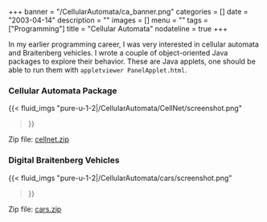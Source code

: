 +++
banner = "/CellularAutomata/ca_banner.png"
categories = []
date = "2003-04-14"
description = ""
images = []
menu = ""
tags = ["Programming"]
title = "Cellular Automata"
nodateline = true
+++

In my earlier programming career, I was very interested in cellular automata and Braitenberg vehicles. I wrote a couple of object-oriented Java packages to explore their behavior. These are Java applets, one should be able to run them with `appletviewer PanelApplet.html`.

<!--more-->

### Cellular Automata Package



{{< fluid_imgs 
  "pure-u-1-2|/CellularAutomata/CellNet/screenshot.png" 
>}}

Zip file: [cellnet.zip](/CellularAutomata/CellNet.zip)

### Digital Braitenberg Vehicles



{{< fluid_imgs 
  "pure-u-1-2|/CellularAutomata/cars/screenshot.png" 
>}}

Zip file: [cars.zip](/CellularAutomata/cars.zip)
